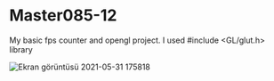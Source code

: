 # Master085-12
 My basic fps counter and opengl project.
I used #include <GL/glut.h> library


![Ekran görüntüsü 2021-05-31 175818](https://user-images.githubusercontent.com/66999194/120211720-ebcdf580-c239-11eb-802e-e35a7eeed295.png)
